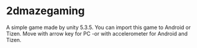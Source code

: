 # 2dmazegaming
A simple game made by unity 5.3.5. You can import this game to Android or Tizen. Move with arrow key for PC -or with accelerometer for Android and Tizen.

